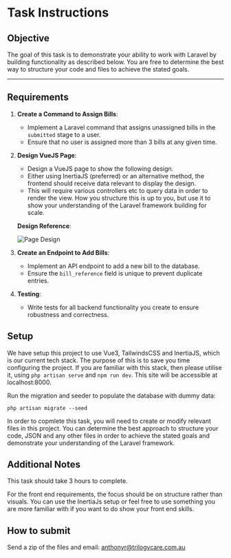 # **Task Instructions**

## **Objective**
The goal of this task is to demonstrate your ability to work with Laravel by building functionality as described below. You are free to determine the best way to structure your code and files to achieve the stated goals.

---

## **Requirements**

1. **Create a Command to Assign Bills**:
   - Implement a Laravel command that assigns unassigned bills in the `submitted` stage to a user.
   - Ensure that no user is assigned more than 3 bills at any given time.

2. **Design VueJS Page**:
   - Design a VueJS page to show the following design.
   - Either using InertiaJS (preferred) or an alternative method, the frontend should receive data relevant to display the design.
   - This will require various controllers etc to query data in order to render the view. How you structure this is up to you, but use it to show your understanding of the Laravel framework building for scale.

   **Design Reference**:

   ![Page Design](https://trilogy-care-public-hosted.s3.ap-southeast-2.amazonaws.com/other/design.png)

3. **Create an Endpoint to Add Bills**:
   - Implement an API endpoint to add a new bill to the database.
   - Ensure the `bill_reference` field is unique to prevent duplicate entries.

4. **Testing**:
   - Write tests for all backend functionality you create to ensure robustness and correctness.


## **Setup**
We have setup this project to use Vue3, TailwindsCSS and InertiaJS, which is our current tech stack. The purpose of this is to save you time configuring the project. If you are familiar with this stack, then please utilise it, using ```php artisan serve``` and ```npm run dev```. This site will be accessible at localhost:8000.


Run the migration and seeder to populate the database with dummy data: 

```
php artisan migrate --seed
```

In order to copmlete this task, you will need to create or modify relevant files in this project. You can determine the best approach to structure your code, JSON and any other files in order to achieve the stated goals and demonstrate your understanding of the Laravel framework.

## **Additional Notes**

This task should take 3 hours to complete.

For the front end requirements, the focus should be on structure rather than visuals. You can use the InertiaJs setup or  feel free to use something you are more familiar with if you want to do show your front end skills.

## **How to submit**

Send a zip of the files and email: anthonyr@trilogycare.com.au


